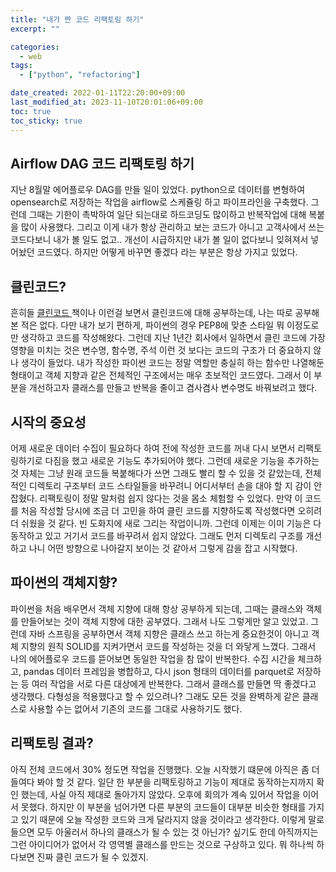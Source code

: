 ```yaml
---
title: "내가 짠 코드 리팩토링 하기"
excerpt: ""

categories:
  - web
tags:
  - ["python", "refactoring"]

date_created: 2022-01-11T22:20:00+09:00
last_modified_at: 2023-11-10T20:01:06+09:00
toc: true
toc_sticky: true
---
```


## Airflow DAG 코드 리팩토링 하기
지난 8월말 에어플로우 DAG를 만들 일이 있었다. python으로 데이터를 변형하여 opensearch로 저장하는 작업을 airflow로 스케쥴링 하고 파이프라인을 구축했다. 그런데 그때는 기한이 촉박하여 일단 되는대로 하드코딩도 많이하고 반복작업에 대해 복붙을 많이 사용했다. 그리고 이게 내가 항상 관리하고 보는 코드가 아니고 고객사에서 쓰는 코드다보니 내가 볼 일도 없고.. 개선이 시급하지만 내가 볼 일이 없다보니 잊혀져서 넣어놨던 코드였다. 하지만 어떻게 바꾸면 좋겠다 라는 부분은 항상 가지고 있었다.

## 클린코드?
흔히들 [클린코드 ](http://www.yes24.com/Product/Goods/11681152) 책이나 이런걸 보면서 클린코드에 대해 공부하는데, 나는 따로 공부해본 적은 없다. 다만 내가 보기 편하게, 파이썬의 경우 PEP8에 맞춘 스타일 뭐 이정도로만 생각하고 코드를 작성해왔다. 그런데 지난 1년간 회사에서 일하면서 클린 코드에 가장 영향을 미치는 것은 변수명, 함수명, 주석 이런 것 보다는 코드의 구조가 더 중요하지 않나 생각이 들었다. 내가 작성한 파이썬 코드는 정말 역할만 충실히 하는 함수만 나열해둔 형태이고 객체 지향과 같은 전체적인 구조에서는 매우 초보적인 코드였다. 
그래서 이 부분을 개선하고자 클래스를 만들고 반복을 줄이고 겸사겸사 변수명도 바꿔보려고 했다.

## 시작의 중요성
어제 새로운 데이터 수집이 필요하다 하여 전에 작성한 코드를 꺼내 다시 보면서 리팩토링하기로 다짐을 했고 새로운 기능도 추가되어야 했다. 그런데 새로운 기능을 추가하는 것 자체는 그냥 원래 코드들 복붙해다가 쓰면 그래도 빨리 할 수 있을 것 같았는데, 전체적인 디렉토리 구조부터 코드 스타일들을 바꾸려니 어디서부터 손을 대야 할 지 감이 안잡혔다. 리팩토링이 정말 말처럼 쉽지 않다는 것을 몸소 체험할 수 있었다. 
만약 이 코드를 처음 작성할 당시에 조금 더 고민을 하여 클린 코드를 지향하도록 작성했다면 오히려 더 쉬웠을 것 같다. 빈 도화지에 새로 그리는 작업이니까. 그런데 이제는 이미 기능은 다 동작하고 있고 거기서 코드를 바꾸려서 쉽지 않았다. 
그래도 먼저 디렉토리 구조를 개선하고 나니 어떤 방향으로 나아갈지 보이는 것 같아서 그렇게 감을 잡고 시작했다.

## 파이썬의 객체지향?
파이썬을 처음 배우면서 객체 지향에 대해 항상 공부하게 되는데, 그때는 클래스와 객체를 만들어보는 것이 객체 지향에 대한 공부였다. 그래서 나도 그렇게만 알고 있었고. 그런데 자바 스프링을 공부하면서 객체 지향은 클래스 쓰고 하는게 중요한것이 아니고 객체 지향의 원칙 SOLID를 지켜가면서 코드를 작성하는 것을 더 와닿게 느꼈다. 
그래서 나의 에어플로우 코드를 뜯어보면 동일한 작업을 참 많이 반복한다. 수집 시간을 체크하고, pandas 데이터 프레임을 병합하고, 다시 json 형태의 데이터를 parquet로 저장하는 등 여러 작업을 서로 다른 대상에게 반복한다. 그래서 클래스를 만들면 딱 좋겠다고 생각했다. 다형성을 적용했다고 할 수 있으려나?
그래도 모든 것을 완벽하게 같은 클래스로 사용할 수는 없어서 기존의 코드를 그대로 사용하기도 했다.

## 리팩토링 결과?
아직 전체 코드에서 30% 정도면 작업을 진행했다. 오늘 시작했기 떄문에 아직은 좀 더 들여다 봐야 할 것 같다. 일단 한 부분을 리팩토링하고 기능이 제대로 동작하는지까지 확인 했는데, 사실 아직 제대로 돌아가지 않았다. 오후에 회의가 계속 있어서 작업을 이어서 못했다. 하지만 이 부분을 넘어가면 다른 부분의 코드들이 대부분 비슷한 형태를 가지고 있기 때문에 오늘 작성한 코드와 크게 달라지지 않을 것이라고 생각한다. 
이렇게 말로 들으면 모두 아울러서 하나의 클래스가 될 수 있는 것 아닌가? 싶기도 한데 아직까지는 그런 아이디어가 없어서 각 영역별 클래스를 만드는 것으로 구상하고 있다. 
뭐 하나씩 하다보면 진짜 클린 코드가 될 수 있겠지.